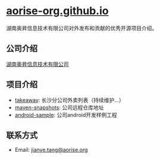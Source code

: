 # [aorise-org.github.io](https://aorise-org.github.io/)  
湖南奥昇信息技术有限公司对外发布和贡献的优秀开源项目介绍。  

## 公司介绍
[湖南奥昇信息技术有限公司](https://github.com/aorise-org)

## 项目介绍
- [takeaway](https://aorise-org.github.io/takeaway/): 长沙分公司外卖列表（持续维护...）
- [maven-snapshots](https://github.com/aorise-org/maven-snapshots): 公司远程仓库地址
- [android-sample](https://github.com/aorise-org/android-sample): 公司android开发样例工程

## 联系方式
- Email: jianye.tang@aorise.org
